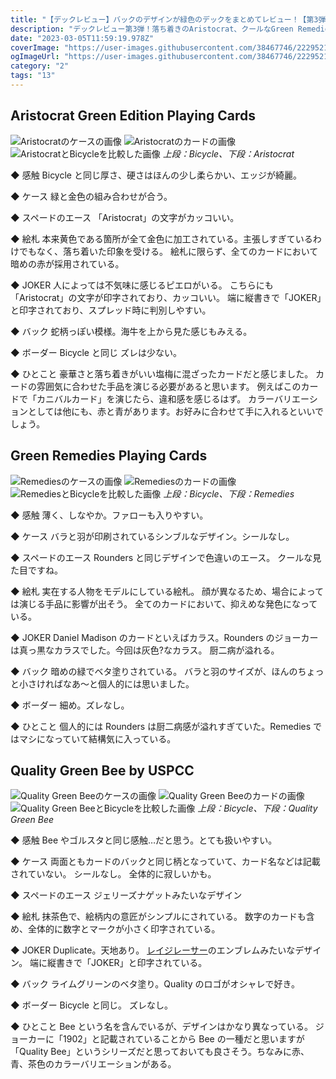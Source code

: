 ```yaml
---
title: "【デックレビュー】バックのデザインが緑色のデックをまとめてレビュー！【第3弾】"
description: "デックレビュー第3弾！落ち着きのAristocrat、クールなGreen Remedies、安定のクオリティQuality Green Bee"
date: "2023-03-05T11:59:19.978Z"
coverImage: "https://user-images.githubusercontent.com/38467746/222952188-a1b2beef-f6ef-401f-b3da-317b6fa5e4e7.jpeg"
ogImageUrl: "https://user-images.githubusercontent.com/38467746/222952188-a1b2beef-f6ef-401f-b3da-317b6fa5e4e7.jpeg"
category: "2"
tags: "13"
---
```


## **Aristocrat Green Edition Playing Cards**

![Aristocratのケースの画像](https://user-images.githubusercontent.com/38467746/213150556-dac097d6-d5bb-4ff7-8a1f-8e9487ed09ce.jpeg)
![Aristocratのカードの画像](https://user-images.githubusercontent.com/38467746/213150565-14c5b6ba-4433-4763-a7fd-15154fda7408.jpeg)
![AristocratとBicycleを比較した画像](https://user-images.githubusercontent.com/38467746/213150570-9bb088f1-81d8-4264-a5fe-9b40546fb5d0.jpeg)
_上段：Bicycle、下段：Aristocrat_

◆ 感触
Bicycle と同じ厚さ、硬さはほんの少し柔らかい、エッジが綺麗。

◆ ケース
緑と金色の組み合わせが合う。

◆ スペードのエース
「Aristocrat」の文字がカッコいい。

◆ 絵札
本来黄色である箇所が全て金色に加工されている。主張しすぎているわけでもなく、落ち着いた印象を受ける。
絵札に限らず、全てのカードにおいて暗めの赤が採用されている。

◆ JOKER
人によっては不気味に感じるピエロがいる。
こちらにも「Aristocrat」の文字が印字されており、カッコいい。
端に縦書きで「JOKER」と印字されており、スプレッド時に判別しやすい。

◆ バック
蛇柄っぽい模様。海牛を上から見た感じもみえる。

◆ ボーダー
Bicycle と同じ
ズレは少ない。

◆ ひとこと
豪華さと落ち着きがいい塩梅に混ざったカードだと感じました。
カードの雰囲気に合わせた手品を演じる必要があると思います。
例えばこのカードで「カニバルカード」を演じたら、違和感を感じるはず。
カラーバリエーションとしては他にも、赤と青があります。お好みに合わせて手に入れるといいでしょう。

## **Green Remedies Playing Cards**

![Remediesのケースの画像](https://user-images.githubusercontent.com/38467746/213150573-fef28a19-d9ef-472c-854d-91ca5dcb5f8f.jpeg)
![Remediesのカードの画像](https://user-images.githubusercontent.com/38467746/213150580-bdc2c02f-a139-4646-92f6-6f347ca86f9d.jpeg)
![RemediesとBicycleを比較した画像](https://user-images.githubusercontent.com/38467746/213150583-8fb95fd5-7e58-43f8-9e12-3df5e8c0ff8f.jpeg)
_上段：Bicycle、下段：Remedies_

◆ 感触
薄く、しなやか。ファローも入りやすい。

◆ ケース
バラと羽が印刷されているシンブルなデザイン。シールなし。

◆ スペードのエース
Rounders と同じデザインで色違いのエース。
クールな見た目ですね。

◆ 絵札
実在する人物をモデルにしている絵札。
顔が異なるため、場合によっては演じる手品に影響が出そう。
全てのカードにおいて、抑えめな発色になっている。

◆ JOKER
Daniel Madison のカードといえばカラス。Rounders のジョーカーは真っ黒なカラスでした。今回は灰色?なカラス。
厨二病が溢れる。

◆ バック
暗めの緑でベタ塗りされている。
バラと羽のサイズが、ほんのちょっと小さければなあ〜と個人的には思いました。

◆ ボーダー
細め。ズレなし。

◆ ひとこと
個人的には Rounders は厨二病感が溢れすぎていた。Remedies ではマシになっていて結構気に入っている。

## **Quality Green Bee by USPCC**

![Quality Green Beeのケースの画像](https://user-images.githubusercontent.com/38467746/213150584-defbaec0-00e5-493e-b427-b04ac2d846b3.jpeg)
![Quality Green Beeのカードの画像](https://user-images.githubusercontent.com/38467746/213150586-af7de2ec-12d7-4c65-bbe5-39248398c242.jpeg)
![Quality Green BeeとBicycleを比較した画像](https://user-images.githubusercontent.com/38467746/213150591-407b5865-2c08-41d5-b4b9-16a939e22b67.jpeg)
_上段：Bicycle、下段：Quality Green Bee_

◆ 感触
Bee やゴルスタと同じ感触…だと思う。とても扱いやすい。

◆ ケース
両面ともカードのバックと同じ柄となっていて、カード名などは記載されていない。
シールなし。
全体的に寂しいかも。

◆ スペードのエース
ジェリーズナゲットみたいなデザイン

◆ 絵札
抹茶色で、絵柄内の意匠がシンプルにされている。
数字のカードも含め、全体的に数字とマークが小さく印字されている。

◆ JOKER
Duplicate。天地あり。
[レイジレーサー](https://www.google.com/search?q=%E3%83%AC%E3%82%A4%E3%82%B8%E3%83%AC%E3%83%BC%E3%82%B5%E3%83%BC)のエンブレムみたいなデザイン。
端に縦書きで「JOKER」と印字されている。

◆ バック
ライムグリーンのベタ塗り。Quality のロゴがオシャレで好き。

◆ ボーダー
Bicycle と同じ。
ズレなし。

◆ ひとこと
Bee という名を含んでいるが、デザインはかなり異なっている。
ジョーカーに「1902」と記載されていることから Bee の一種だと思いますが
「Quality Bee」というシリーズだと思っておいても良さそう。ちなみに赤、青、茶色のカラーバリエーションがある。
